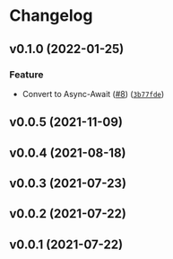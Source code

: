 # Changelog

<!--next-version-placeholder-->

## v0.1.0 (2022-01-25)
### Feature
* Convert to Async-Await ([#8](https://github.com/WIPACrepo/MQClient-GCP/issues/8)) ([`3b77fde`](https://github.com/WIPACrepo/MQClient-GCP/commit/3b77fdec7d2f67a0a3504fe22112fcad7062eae2))

## v0.0.5 (2021-11-09)


## v0.0.4 (2021-08-18)


## v0.0.3 (2021-07-23)


## v0.0.2 (2021-07-22)


## v0.0.1 (2021-07-22)

